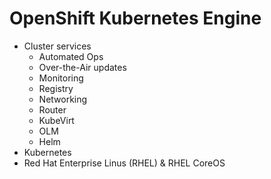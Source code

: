 # OpenShift Kubernetes Engine

* Cluster services
  * Automated Ops
  * Over-the-Air updates
  * Monitoring
  * Registry
  * Networking
  * Router
  * KubeVirt
  * OLM
  * Helm
* Kubernetes
* Red Hat Enterprise Linus (RHEL) & RHEL CoreOS
